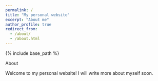 ```yaml
---
permalink: /
title: "My personal website"
excerpt: "About me"
author_profile: true
redirect_from: 
  - /about/
  - /about.html
---
```

{% include base_path %}

About

Welcome to my personal website! I will write more about myself soon.
